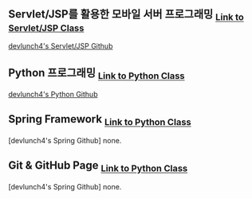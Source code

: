 ## Servlet/JSP를 활용한 모바일 서버 프로그래밍 <sub>[Link to Servlet/JSP Class](https://tacademy.skplanet.com/live/player/onlineLectureDetail.action?seq=100)</sub>
[devlunch4's Servlet/JSP Github](https://github.com/devlunch4/TAcademyServletJSPMobileServerProgramming)

## Python 프로그래밍 <sub>[Link to Python Class](https://tacademy.skplanet.com/live/player/onlineLectureDetail.action?seq=89)</sub>
[devlunch4's Python Github](https://github.com/devlunch4/TAcademyPython)

## Spring Framework <sub>[Link to Python Class](https://tacademy.skplanet.com/live/player/onlineLectureDetail.action?seq=88)</sub>
[devlunch4's Spring Github] none.

## Git & GitHub Page <sub>[Link to Python Class](https://tacademy.skplanet.com/live/player/onlineLectureDetail.action?seq=171)</sub>
[devlunch4's Spring Github] none.
